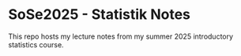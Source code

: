 # SoSe2025 - Statistik Notes
This repo hosts my lecture notes from my summer 2025 introductory statistics course.
